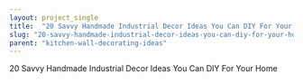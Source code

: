 ```yaml
---
layout: project_single
title:  "20 Savvy Handmade Industrial Decor Ideas You Can DIY For Your Home"
slug: "20-savvy-handmade-industrial-decor-ideas-you-can-diy-for-your-home"
parent: "kitchen-wall-decorating-ideas"
---
```

20 Savvy Handmade Industrial Decor Ideas You Can DIY For Your Home